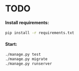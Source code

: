 # TODO

#### Install requirements:
```bash
pip install -r requirements.txt
```

#### Start:
```bash
./manage.py test
./manage.py migrate
./manage.py runserver
```